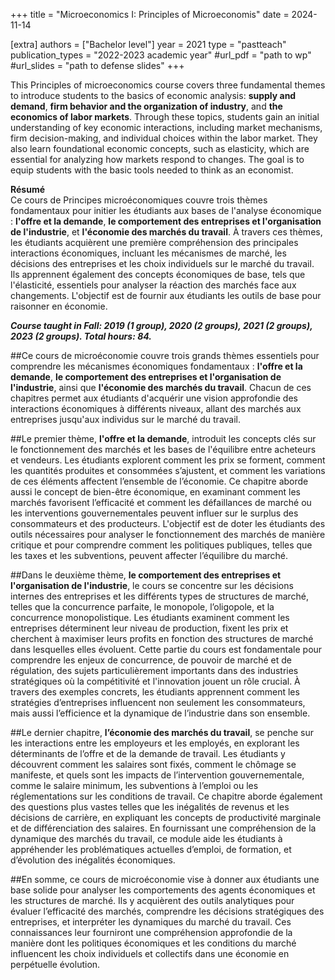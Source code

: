+++
title = "Microeconomics I: Principles of Microeconomis"
date = 2024-11-14

[extra]
authors = ["Bachelor level"]
year = 2021
type = "pastteach"
publication_types = "2022-2023 academic year"
#url_pdf = "path to wp"
#url_slides = "path to defense slides"
+++

This Principles of microeconomics course covers three fundamental themes to introduce students to the basics of economic analysis: **supply and demand**, **firm behavior and the organization of industry**, and **the economics of labor markets**. Through these topics, students gain an initial understanding of key economic interactions, including market mechanisms, firm decision-making, and individual choices within the labor market. They also learn foundational economic concepts, such as elasticity, which are essential for analyzing how markets respond to changes. The goal is to equip students with the basic tools needed to think as an economist. 

**Résumé**  
Ce cours de Principes microéconomiques couvre trois thèmes fondamentaux pour initier les étudiants aux bases de l'analyse économique : **l'offre et la demande**, **le comportement des entreprises et l'organisation de l'industrie**, et **l'économie des marchés du travail**. À travers ces thèmes, les étudiants acquièrent une première compréhension des principales interactions économiques, incluant les mécanismes de marché, les décisions des entreprises et les choix individuels sur le marché du travail. Ils apprennent également des concepts économiques de base, tels que l'élasticité, essentiels pour analyser la réaction des marchés face aux changements. L'objectif est de fournir aux étudiants les outils de base pour raisonner en économie. 

***Course taught in Fall: 2019 (1 group), 2020 (2 groups), 2021 (2 groups), 2023 (2 groups). Total hours: 84.***

##Ce cours de microéconomie couvre trois grands thèmes essentiels pour comprendre les mécanismes économiques fondamentaux : **l'offre et la demande**, **le comportement des entreprises et l'organisation de l'industrie**, ainsi que **l'économie des marchés du travail**. Chacun de ces chapitres permet aux étudiants d'acquérir une vision approfondie des interactions économiques à différents niveaux, allant des marchés aux entreprises jusqu'aux individus sur le marché du travail.

##Le premier thème, **l'offre et la demande**, introduit les concepts clés sur le fonctionnement des marchés et les bases de l'équilibre entre acheteurs et vendeurs. Les étudiants explorent comment les prix se forment, comment les quantités produites et consommées s’ajustent, et comment les variations de ces éléments affectent l’ensemble de l’économie. Ce chapitre aborde aussi le concept de bien-être économique, en examinant comment les marchés favorisent l’efficacité et comment les défaillances de marché ou les interventions gouvernementales peuvent influer sur le surplus des consommateurs et des producteurs. L'objectif est de doter les étudiants des outils nécessaires pour analyser le fonctionnement des marchés de manière critique et pour comprendre comment les politiques publiques, telles que les taxes et les subventions, peuvent affecter l’équilibre du marché.

##Dans le deuxième thème, **le comportement des entreprises et l'organisation de l'industrie**, le cours se concentre sur les décisions internes des entreprises et les différents types de structures de marché, telles que la concurrence parfaite, le monopole, l’oligopole, et la concurrence monopolistique. Les étudiants examinent comment les entreprises déterminent leur niveau de production, fixent les prix et cherchent à maximiser leurs profits en fonction des structures de marché dans lesquelles elles évoluent. Cette partie du cours est fondamentale pour comprendre les enjeux de concurrence, de pouvoir de marché et de régulation, des sujets particulièrement importants dans des industries stratégiques où la compétitivité et l'innovation jouent un rôle crucial. À travers des exemples concrets, les étudiants apprennent comment les stratégies d’entreprises influencent non seulement les consommateurs, mais aussi l’efficience et la dynamique de l’industrie dans son ensemble.

##Le dernier chapitre, **l’économie des marchés du travail**, se penche sur les interactions entre les employeurs et les employés, en explorant les déterminants de l’offre et de la demande de travail. Les étudiants y découvrent comment les salaires sont fixés, comment le chômage se manifeste, et quels sont les impacts de l’intervention gouvernementale, comme le salaire minimum, les subventions à l’emploi ou les réglementations sur les conditions de travail. Ce chapitre aborde également des questions plus vastes telles que les inégalités de revenus et les décisions de carrière, en expliquant les concepts de productivité marginale et de différenciation des salaires. En fournissant une compréhension de la dynamique des marchés du travail, ce module aide les étudiants à appréhender les problématiques actuelles d’emploi, de formation, et d’évolution des inégalités économiques.

##En somme, ce cours de microéconomie vise à donner aux étudiants une base solide pour analyser les comportements des agents économiques et les structures de marché. Ils y acquièrent des outils analytiques pour évaluer l’efficacité des marchés, comprendre les décisions stratégiques des entreprises, et interpréter les dynamiques du marché du travail. Ces connaissances leur fourniront une compréhension approfondie de la manière dont les politiques économiques et les conditions du marché influencent les choix individuels et collectifs dans une économie en perpétuelle évolution.

